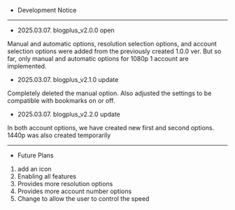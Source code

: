 - Development Notice

---

- 2025.03.07. blogplus_v2.0.0 open

Manual and automatic options, resolution selection options, and account selection options were added from the previously created 1.0.0 ver.
But so far, only manual and automatic options for 1080p 1 account are implemented.

- 2025.03.07. blogplus_v2.1.0 update

Completely deleted the manual option.
Also adjusted the settings to be compatible with bookmarks on or off.

- 2025.03.07. blogplus_v2.2.0 update

In both account options, we have created new first and second options.
1440p was also created temporarily

---

- Future Plans

1. add an icon
2. Enabling all features
3. Provides more resolution options
4. Provides more account number options
5. Change to allow the user to control the speed


